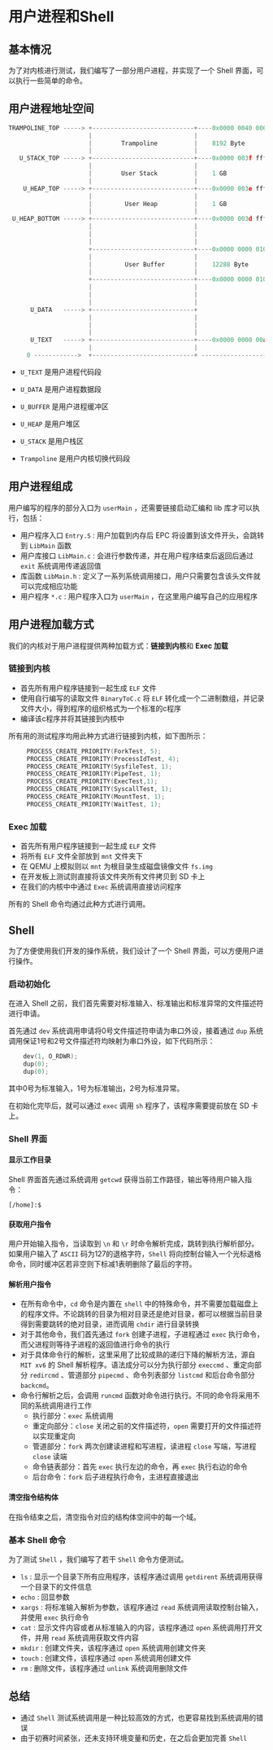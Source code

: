 # 用户进程和Shell

## 基本情况

为了对内核进行测试，我们编写了一部分用户进程，并实现了一个 Shell 界面，可以执行一些简单的命令。

## 用户进程地址空间

```c
TRAMPOLINE_TOP -----> +----------------------------+----0x0000 0040 0000 0000-------
                      |                            |                          /|\
                      |        Trampoline          |    8192 Byte         trampoline
                      |                            |                          \|/
   U_STACK_TOP -----> +----------------------------+----0x0000 003f ffff 7ed4-----
                      |                            |                          /|\
                      |        User Stack          |    1 GB                   |
                      |                            |                           |
    U_HEAP_TOP -----> +----------------------------+----0x0000 003e ffff 7ed4  |
                      |                            |                           |
                      |         User Heap          |    1 GB                   |
                      |                            |                           |
 U_HEAP_BOTTOM -----> +----------------------------+----0x0000 003d ffff 7ed4  |
                      |                            |                           |
                      |                            |                           |
                      |                            |                           |
                      +----------------------------+----0x0000 0000 0100 3000 user
                      |                            |                           |
                      |         User Buffer        |    12288 Byte             |
                      |                            |                           |
                      +----------------------------+----0x0000 0000 0100 0000  |
                      |                            |                           |
                      |                            |                           |
                      |                            |                           |
      U_DATA   -----> +----------------------------+                           |
                      |                            |                           |
                      |                            |                           |
                      |                            |                           |    
      U_TEXT   -----> +----------------------------+----0x0000 0000 00a0 0000  |
                      |                            |                          \|/
     0 ------------>  +----------------------------+ -----------------------------
```

* `U_TEXT` 是用户进程代码段

* `U_DATA` 是用户进程数据段

* `U_BUFFER` 是用户进程缓冲区

* `U_HEAP` 是用户堆区

* `U_STACK` 是用户栈区

* `Trampoline` 是用户内核切换代码段

## 用户进程组成

用户编写的程序的部分入口为 `userMain` ，还需要链接启动汇编和 lib 库才可以执行，包括：

* 用户程序入口 `Entry.S` : 用户加载到内存后 EPC 将设置到该文件开头，会跳转到 `LibMain` 函数
* 用户库接口 `LibMain.c` : 会进行参数传递，并在用户程序结束后返回后通过 `exit` 系统调用传递返回值
* 库函数 `LibMain.h` : 定义了一系列系统调用接口，用户只需要包含该头文件就可以完成相应功能
* 用户程序 `*.c` : 用户程序入口为 `userMain` ，在这里用户编写自己的应用程序


## 用户进程加载方式

我们的内核对于用户进程提供两种加载方式：**链接到内核**和 **Exec 加载**

### 链接到内核

* 首先所有用户程序链接到一起生成 `ELF` 文件
* 使用自行编写的读取文件 `BinaryToC.c` 将 `ELF` 转化成一个二进制数组，并记录文件大小，得到程序的组织格式为一个标准的c程序
* 编译该c程序并将其链接到内核中

所有用的测试程序均用此种方式进行链接到内核，如下图所示：

```c
     PROCESS_CREATE_PRIORITY(ForkTest, 5);
     PROCESS_CREATE_PRIORITY(ProcessIdTest, 4);
     PROCESS_CREATE_PRIORITY(SysfileTest, 1);
     PROCESS_CREATE_PRIORITY(PipeTest, 1);
     PROCESS_CREATE_PRIORITY(ExecTest,1);
     PROCESS_CREATE_PRIORITY(SyscallTest, 1);
     PROCESS_CREATE_PRIORITY(MountTest, 1);
     PROCESS_CREATE_PRIORITY(WaitTest, 1);
```

### Exec 加载

* 首先所有用户程序链接到一起生成 `ELF` 文件
* 将所有 `ELF` 文件全部放到 `mnt` 文件夹下
* 在 QEMU 上模拟则以 `mnt` 为根目录生成磁盘镜像文件 `fs.img`
* 在开发板上测试则直接将该文件夹所有文件拷贝到 SD 卡上
* 在我们的内核中中通过 `Exec` 系统调用直接访问程序

所有的 Shell 命令均通过此种方式进行调用。

## Shell

为了方便使用我们开发的操作系统，我们设计了一个 Shell 界面，可以方便用户进行操作。

### 启动初始化

在进入 Shell 之前，我们首先需要对标准输入、标准输出和标准异常的文件描述符进行申请。

首先通过 `dev` 系统调用申请将0号文件描述符申请为串口外设，接着通过 `dup` 系统调用保证1号和2号文件描述符均映射为串口外设，如下代码所示：

```c
    dev(1, O_RDWR);
    dup(0);
    dup(0);
```

其中0号为标准输入，1号为标准输出，2号为标准异常。

在初始化完毕后，就可以通过 `exec` 调用 `sh` 程序了，该程序需要提前放在 SD 卡上。

### Shell 界面

#### 显示工作目录

Shell 界面首先通过系统调用 `getcwd` 获得当前工作路径，输出等待用户输入指令：

```shell
[/home]:$
```

#### 获取用户指令

用户开始输入指令，当读取到 `\n` 和 `\r` 时命令解析完成，跳转到执行解析部分。如果用户输入了 `ASCII` 码为127的退格字符，`Shell` 将向控制台输入一个光标退格命令，同时缓冲区若非空则下标减1表明删除了最后的字符。

#### 解析用户指令

* 在所有命令中，`cd` 命令是内置在 `shell` 中的特殊命令，并不需要加载磁盘上的程序文件。不论跳转的目录为相对目录还是绝对目录，都可以根据当前目录得到需要跳转的绝对目录，进而调用 `chdir` 进行目录转换
* 对于其他命令，我们首先通过 `fork` 创建子进程，子进程通过 `exec` 执行命令，而父进程则等待子进程的返回值进行命令的执行
* 对于具体命令行的解析，这里采用了比较成熟的递归下降的解析方法，源自 `MIT xv6` 的 Shell 解析程序。语法成分可以分为执行部分 `execcmd` 、重定向部分 `redircmd` 、管道部分 `pipecmd` 、命令列表部分 `listcmd` 和后台命令部分 `backcmd`。
* 命令行解析之后，会调用 `runcmd` 函数对命令进行执行。不同的命令将采用不同的系统调用进行工作
  * 执行部分：`exec` 系统调用
  * 重定向部分：`close` 关闭之前的文件描述符，`open` 需要打开的文件描述符以实现重定向
  * 管道部分：`fork` 两次创建读进程和写进程，读进程 `close` 写端，写进程 `close` 读端
  * 命令链表部分：首先 `exec` 执行左边的命令，再 `exec` 执行右边的命令
  * 后台命令：`fork` 后子进程执行命令，主进程直接退出

#### 清空指令结构体

在指令结束之后，清空指令对应的结构体空间中的每一个域。

### 基本 Shell 命令

为了测试 `Shell` ，我们编写了若干 `Shell` 命令方便测试。

* `ls` : 显示一个目录下所有应用程序，该程序通过调用 `getdirent` 系统调用获得一个目录下的文件信息
* `echo` : 回显参数
* `xargs` : 将标准输入解析为参数，该程序通过 `read` 系统调用读取控制台输入，并使用 `exec` 执行命令
* `cat` : 显示文件内容或者从标准输入的内容，该程序通过 `open` 系统调用打开文件，并用 `read` 系统调用获取文件内容
* `mkdir` : 创建文件夹，该程序通过 `open` 系统调用创建文件夹
* `touch` : 创建文件，该程序通过 `open` 系统调用创建文件
* `rm` : 删除文件，该程序通过 `unlink` 系统调用删除文件

## 总结

* 通过 `Shell` 测试系统调用是一种比较高效的方式，也更容易找到系统调用的错误
* 由于初赛时间紧张，还未支持环境变量和历史，在之后会更加完善 `Shell`

